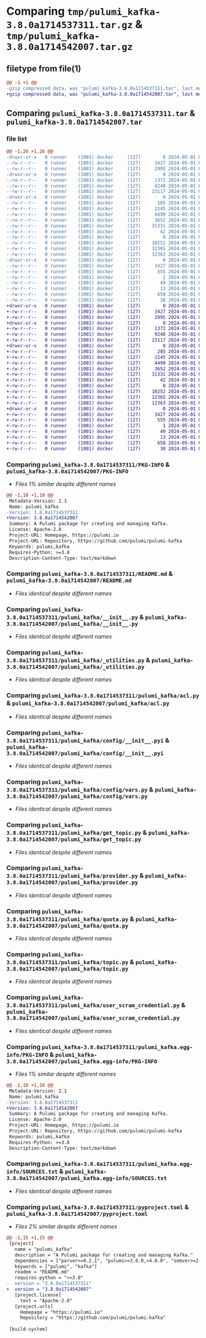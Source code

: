 # Comparing `tmp/pulumi_kafka-3.8.0a1714537311.tar.gz` & `tmp/pulumi_kafka-3.8.0a1714542007.tar.gz`

## filetype from file(1)

```diff
@@ -1 +1 @@
-gzip compressed data, was "pulumi_kafka-3.8.0a1714537311.tar", last modified: Wed May  1 04:25:59 2024, max compression
+gzip compressed data, was "pulumi_kafka-3.8.0a1714542007.tar", last modified: Wed May  1 05:44:06 2024, max compression
```

## Comparing `pulumi_kafka-3.8.0a1714537311.tar` & `pulumi_kafka-3.8.0a1714542007.tar`

### file list

```diff
@@ -1,26 +1,26 @@
-drwxr-xr-x   0 runner    (1001) docker     (127)        0 2024-05-01 04:25:59.337661 pulumi_kafka-3.8.0a1714537311/
--rw-r--r--   0 runner    (1001) docker     (127)     3427 2024-05-01 04:25:59.337661 pulumi_kafka-3.8.0a1714537311/PKG-INFO
--rw-r--r--   0 runner    (1001) docker     (127)     2995 2024-05-01 04:25:52.000000 pulumi_kafka-3.8.0a1714537311/README.md
-drwxr-xr-x   0 runner    (1001) docker     (127)        0 2024-05-01 04:25:59.337661 pulumi_kafka-3.8.0a1714537311/pulumi_kafka/
--rw-r--r--   0 runner    (1001) docker     (127)     1372 2024-05-01 04:25:52.000000 pulumi_kafka-3.8.0a1714537311/pulumi_kafka/__init__.py
--rw-r--r--   0 runner    (1001) docker     (127)     9248 2024-05-01 04:25:52.000000 pulumi_kafka-3.8.0a1714537311/pulumi_kafka/_utilities.py
--rw-r--r--   0 runner    (1001) docker     (127)    23117 2024-05-01 04:25:52.000000 pulumi_kafka-3.8.0a1714537311/pulumi_kafka/acl.py
-drwxr-xr-x   0 runner    (1001) docker     (127)        0 2024-05-01 04:25:59.337661 pulumi_kafka-3.8.0a1714537311/pulumi_kafka/config/
--rw-r--r--   0 runner    (1001) docker     (127)      285 2024-05-01 04:25:52.000000 pulumi_kafka-3.8.0a1714537311/pulumi_kafka/config/__init__.py
--rw-r--r--   0 runner    (1001) docker     (127)     2145 2024-05-01 04:25:52.000000 pulumi_kafka-3.8.0a1714537311/pulumi_kafka/config/__init__.pyi
--rw-r--r--   0 runner    (1001) docker     (127)     4499 2024-05-01 04:25:52.000000 pulumi_kafka-3.8.0a1714537311/pulumi_kafka/config/vars.py
--rw-r--r--   0 runner    (1001) docker     (127)     3652 2024-05-01 04:25:52.000000 pulumi_kafka-3.8.0a1714537311/pulumi_kafka/get_topic.py
--rw-r--r--   0 runner    (1001) docker     (127)    31331 2024-05-01 04:25:52.000000 pulumi_kafka-3.8.0a1714537311/pulumi_kafka/provider.py
--rw-r--r--   0 runner    (1001) docker     (127)       42 2024-05-01 04:25:52.000000 pulumi_kafka-3.8.0a1714537311/pulumi_kafka/pulumi-plugin.json
--rw-r--r--   0 runner    (1001) docker     (127)        0 2024-05-01 04:25:52.000000 pulumi_kafka-3.8.0a1714537311/pulumi_kafka/py.typed
--rw-r--r--   0 runner    (1001) docker     (127)    10252 2024-05-01 04:25:52.000000 pulumi_kafka-3.8.0a1714537311/pulumi_kafka/quota.py
--rw-r--r--   0 runner    (1001) docker     (127)    12365 2024-05-01 04:25:52.000000 pulumi_kafka-3.8.0a1714537311/pulumi_kafka/topic.py
--rw-r--r--   0 runner    (1001) docker     (127)    12363 2024-05-01 04:25:52.000000 pulumi_kafka-3.8.0a1714537311/pulumi_kafka/user_scram_credential.py
-drwxr-xr-x   0 runner    (1001) docker     (127)        0 2024-05-01 04:25:59.337661 pulumi_kafka-3.8.0a1714537311/pulumi_kafka.egg-info/
--rw-r--r--   0 runner    (1001) docker     (127)     3427 2024-05-01 04:25:59.000000 pulumi_kafka-3.8.0a1714537311/pulumi_kafka.egg-info/PKG-INFO
--rw-r--r--   0 runner    (1001) docker     (127)      555 2024-05-01 04:25:59.000000 pulumi_kafka-3.8.0a1714537311/pulumi_kafka.egg-info/SOURCES.txt
--rw-r--r--   0 runner    (1001) docker     (127)        1 2024-05-01 04:25:59.000000 pulumi_kafka-3.8.0a1714537311/pulumi_kafka.egg-info/dependency_links.txt
--rw-r--r--   0 runner    (1001) docker     (127)       49 2024-05-01 04:25:59.000000 pulumi_kafka-3.8.0a1714537311/pulumi_kafka.egg-info/requires.txt
--rw-r--r--   0 runner    (1001) docker     (127)       13 2024-05-01 04:25:59.000000 pulumi_kafka-3.8.0a1714537311/pulumi_kafka.egg-info/top_level.txt
--rw-r--r--   0 runner    (1001) docker     (127)      658 2024-05-01 04:25:52.000000 pulumi_kafka-3.8.0a1714537311/pyproject.toml
--rw-r--r--   0 runner    (1001) docker     (127)       38 2024-05-01 04:25:59.337661 pulumi_kafka-3.8.0a1714537311/setup.cfg
+drwxr-xr-x   0 runner    (1001) docker     (127)        0 2024-05-01 05:44:06.903373 pulumi_kafka-3.8.0a1714542007/
+-rw-r--r--   0 runner    (1001) docker     (127)     3427 2024-05-01 05:44:06.903373 pulumi_kafka-3.8.0a1714542007/PKG-INFO
+-rw-r--r--   0 runner    (1001) docker     (127)     2995 2024-05-01 05:44:00.000000 pulumi_kafka-3.8.0a1714542007/README.md
+drwxr-xr-x   0 runner    (1001) docker     (127)        0 2024-05-01 05:44:06.903373 pulumi_kafka-3.8.0a1714542007/pulumi_kafka/
+-rw-r--r--   0 runner    (1001) docker     (127)     1372 2024-05-01 05:44:00.000000 pulumi_kafka-3.8.0a1714542007/pulumi_kafka/__init__.py
+-rw-r--r--   0 runner    (1001) docker     (127)     9248 2024-05-01 05:44:00.000000 pulumi_kafka-3.8.0a1714542007/pulumi_kafka/_utilities.py
+-rw-r--r--   0 runner    (1001) docker     (127)    23117 2024-05-01 05:44:00.000000 pulumi_kafka-3.8.0a1714542007/pulumi_kafka/acl.py
+drwxr-xr-x   0 runner    (1001) docker     (127)        0 2024-05-01 05:44:06.903373 pulumi_kafka-3.8.0a1714542007/pulumi_kafka/config/
+-rw-r--r--   0 runner    (1001) docker     (127)      285 2024-05-01 05:44:00.000000 pulumi_kafka-3.8.0a1714542007/pulumi_kafka/config/__init__.py
+-rw-r--r--   0 runner    (1001) docker     (127)     2145 2024-05-01 05:44:00.000000 pulumi_kafka-3.8.0a1714542007/pulumi_kafka/config/__init__.pyi
+-rw-r--r--   0 runner    (1001) docker     (127)     4499 2024-05-01 05:44:00.000000 pulumi_kafka-3.8.0a1714542007/pulumi_kafka/config/vars.py
+-rw-r--r--   0 runner    (1001) docker     (127)     3652 2024-05-01 05:44:00.000000 pulumi_kafka-3.8.0a1714542007/pulumi_kafka/get_topic.py
+-rw-r--r--   0 runner    (1001) docker     (127)    31331 2024-05-01 05:44:00.000000 pulumi_kafka-3.8.0a1714542007/pulumi_kafka/provider.py
+-rw-r--r--   0 runner    (1001) docker     (127)       42 2024-05-01 05:44:00.000000 pulumi_kafka-3.8.0a1714542007/pulumi_kafka/pulumi-plugin.json
+-rw-r--r--   0 runner    (1001) docker     (127)        0 2024-05-01 05:44:00.000000 pulumi_kafka-3.8.0a1714542007/pulumi_kafka/py.typed
+-rw-r--r--   0 runner    (1001) docker     (127)    10252 2024-05-01 05:44:00.000000 pulumi_kafka-3.8.0a1714542007/pulumi_kafka/quota.py
+-rw-r--r--   0 runner    (1001) docker     (127)    12365 2024-05-01 05:44:00.000000 pulumi_kafka-3.8.0a1714542007/pulumi_kafka/topic.py
+-rw-r--r--   0 runner    (1001) docker     (127)    12363 2024-05-01 05:44:00.000000 pulumi_kafka-3.8.0a1714542007/pulumi_kafka/user_scram_credential.py
+drwxr-xr-x   0 runner    (1001) docker     (127)        0 2024-05-01 05:44:06.903373 pulumi_kafka-3.8.0a1714542007/pulumi_kafka.egg-info/
+-rw-r--r--   0 runner    (1001) docker     (127)     3427 2024-05-01 05:44:06.000000 pulumi_kafka-3.8.0a1714542007/pulumi_kafka.egg-info/PKG-INFO
+-rw-r--r--   0 runner    (1001) docker     (127)      555 2024-05-01 05:44:06.000000 pulumi_kafka-3.8.0a1714542007/pulumi_kafka.egg-info/SOURCES.txt
+-rw-r--r--   0 runner    (1001) docker     (127)        1 2024-05-01 05:44:06.000000 pulumi_kafka-3.8.0a1714542007/pulumi_kafka.egg-info/dependency_links.txt
+-rw-r--r--   0 runner    (1001) docker     (127)       49 2024-05-01 05:44:06.000000 pulumi_kafka-3.8.0a1714542007/pulumi_kafka.egg-info/requires.txt
+-rw-r--r--   0 runner    (1001) docker     (127)       13 2024-05-01 05:44:06.000000 pulumi_kafka-3.8.0a1714542007/pulumi_kafka.egg-info/top_level.txt
+-rw-r--r--   0 runner    (1001) docker     (127)      658 2024-05-01 05:44:00.000000 pulumi_kafka-3.8.0a1714542007/pyproject.toml
+-rw-r--r--   0 runner    (1001) docker     (127)       38 2024-05-01 05:44:06.903373 pulumi_kafka-3.8.0a1714542007/setup.cfg
```

### Comparing `pulumi_kafka-3.8.0a1714537311/PKG-INFO` & `pulumi_kafka-3.8.0a1714542007/PKG-INFO`

 * *Files 1% similar despite different names*

```diff
@@ -1,10 +1,10 @@
 Metadata-Version: 2.1
 Name: pulumi_kafka
-Version: 3.8.0a1714537311
+Version: 3.8.0a1714542007
 Summary: A Pulumi package for creating and managing Kafka.
 License: Apache-2.0
 Project-URL: Homepage, https://pulumi.io
 Project-URL: Repository, https://github.com/pulumi/pulumi-kafka
 Keywords: pulumi,kafka
 Requires-Python: >=3.8
 Description-Content-Type: text/markdown
```

### Comparing `pulumi_kafka-3.8.0a1714537311/README.md` & `pulumi_kafka-3.8.0a1714542007/README.md`

 * *Files identical despite different names*

### Comparing `pulumi_kafka-3.8.0a1714537311/pulumi_kafka/__init__.py` & `pulumi_kafka-3.8.0a1714542007/pulumi_kafka/__init__.py`

 * *Files identical despite different names*

### Comparing `pulumi_kafka-3.8.0a1714537311/pulumi_kafka/_utilities.py` & `pulumi_kafka-3.8.0a1714542007/pulumi_kafka/_utilities.py`

 * *Files identical despite different names*

### Comparing `pulumi_kafka-3.8.0a1714537311/pulumi_kafka/acl.py` & `pulumi_kafka-3.8.0a1714542007/pulumi_kafka/acl.py`

 * *Files identical despite different names*

### Comparing `pulumi_kafka-3.8.0a1714537311/pulumi_kafka/config/__init__.pyi` & `pulumi_kafka-3.8.0a1714542007/pulumi_kafka/config/__init__.pyi`

 * *Files identical despite different names*

### Comparing `pulumi_kafka-3.8.0a1714537311/pulumi_kafka/config/vars.py` & `pulumi_kafka-3.8.0a1714542007/pulumi_kafka/config/vars.py`

 * *Files identical despite different names*

### Comparing `pulumi_kafka-3.8.0a1714537311/pulumi_kafka/get_topic.py` & `pulumi_kafka-3.8.0a1714542007/pulumi_kafka/get_topic.py`

 * *Files identical despite different names*

### Comparing `pulumi_kafka-3.8.0a1714537311/pulumi_kafka/provider.py` & `pulumi_kafka-3.8.0a1714542007/pulumi_kafka/provider.py`

 * *Files identical despite different names*

### Comparing `pulumi_kafka-3.8.0a1714537311/pulumi_kafka/quota.py` & `pulumi_kafka-3.8.0a1714542007/pulumi_kafka/quota.py`

 * *Files identical despite different names*

### Comparing `pulumi_kafka-3.8.0a1714537311/pulumi_kafka/topic.py` & `pulumi_kafka-3.8.0a1714542007/pulumi_kafka/topic.py`

 * *Files identical despite different names*

### Comparing `pulumi_kafka-3.8.0a1714537311/pulumi_kafka/user_scram_credential.py` & `pulumi_kafka-3.8.0a1714542007/pulumi_kafka/user_scram_credential.py`

 * *Files identical despite different names*

### Comparing `pulumi_kafka-3.8.0a1714537311/pulumi_kafka.egg-info/PKG-INFO` & `pulumi_kafka-3.8.0a1714542007/pulumi_kafka.egg-info/PKG-INFO`

 * *Files 1% similar despite different names*

```diff
@@ -1,10 +1,10 @@
 Metadata-Version: 2.1
 Name: pulumi_kafka
-Version: 3.8.0a1714537311
+Version: 3.8.0a1714542007
 Summary: A Pulumi package for creating and managing Kafka.
 License: Apache-2.0
 Project-URL: Homepage, https://pulumi.io
 Project-URL: Repository, https://github.com/pulumi/pulumi-kafka
 Keywords: pulumi,kafka
 Requires-Python: >=3.8
 Description-Content-Type: text/markdown
```

### Comparing `pulumi_kafka-3.8.0a1714537311/pulumi_kafka.egg-info/SOURCES.txt` & `pulumi_kafka-3.8.0a1714542007/pulumi_kafka.egg-info/SOURCES.txt`

 * *Files identical despite different names*

### Comparing `pulumi_kafka-3.8.0a1714537311/pyproject.toml` & `pulumi_kafka-3.8.0a1714542007/pyproject.toml`

 * *Files 2% similar despite different names*

```diff
@@ -1,15 +1,15 @@
 [project]
   name = "pulumi_kafka"
   description = "A Pulumi package for creating and managing Kafka."
   dependencies = ["parver>=0.2.1", "pulumi>=3.0.0,<4.0.0", "semver>=2.8.1"]
   keywords = ["pulumi", "kafka"]
   readme = "README.md"
   requires-python = ">=3.8"
-  version = "3.8.0a1714537311"
+  version = "3.8.0a1714542007"
   [project.license]
     text = "Apache-2.0"
   [project.urls]
     Homepage = "https://pulumi.io"
     Repository = "https://github.com/pulumi/pulumi-kafka"
 
 [build-system]
```

